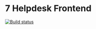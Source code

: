 # 7 Helpdesk Frontend
[![Build status](https://ci.appveyor.com/api/projects/status/jj9y4tske7dqbpg2?svg=true)](https://ci.appveyor.com/project/igrkirillov/lesson-drag-drop)
